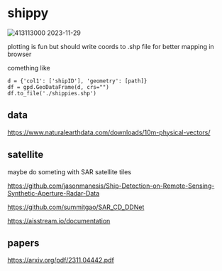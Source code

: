 # shippy

![413113000 2023-11-29](https://github.com/saffa19/shippy/assets/31897351/f8b1dd19-90e7-47cf-9380-82a9a31cfbc6)

plotting is fun but should write coords to .shp file for better mapping in browser

comething like
```path = LineString(coords)
d = {'col1': ['shipID'], 'geometry': [path]}
df = gpd.GeoDataFrame(d, crs="")
df.to_file('./shippies.shp')
```

## data

https://www.naturalearthdata.com/downloads/10m-physical-vectors/

## satellite

maybe do someting with SAR satellite tiles 

https://github.com/jasonmanesis/Ship-Detection-on-Remote-Sensing-Synthetic-Aperture-Radar-Data

https://github.com/summitgao/SAR_CD_DDNet

https://aisstream.io/documentation


## papers

https://arxiv.org/pdf/2311.04442.pdf

